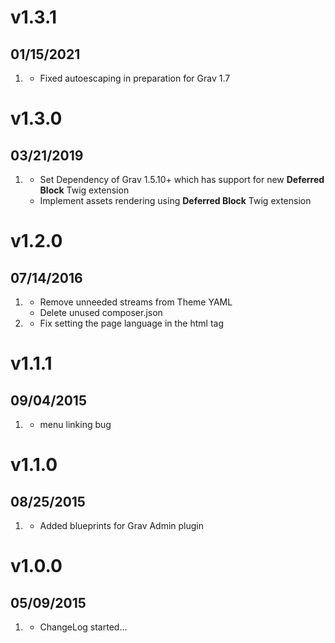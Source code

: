 # v1.3.1
## 01/15/2021

1. [](#improved)
    * Fixed autoescaping in preparation for Grav 1.7

# v1.3.0
## 03/21/2019

1. [](#new)
    * Set Dependency of Grav 1.5.10+ which has support for new **Deferred Block** Twig extension
    * Implement assets rendering using **Deferred Block** Twig extension 

# v1.2.0
## 07/14/2016

1. [](#improved)
    * Remove unneeded streams from Theme YAML
    * Delete unused composer.json
1. [](#bugfix)
    * Fix setting the page language in the html tag
    
# v1.1.1
## 09/04/2015

1. [](#bugfix)
    * menu linking bug

# v1.1.0
## 08/25/2015

1. [](#improved)
    * Added blueprints for Grav Admin plugin

# v1.0.0
## 05/09/2015

1. [](#new)
    * ChangeLog started...
